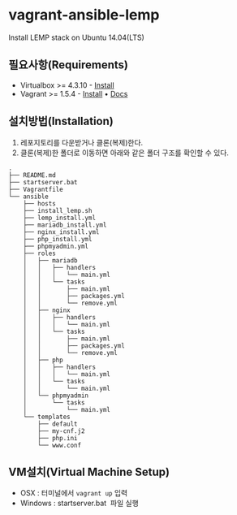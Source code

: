 # vagrant-ansible-lemp

Install LEMP stack on Ubuntu 14.04(LTS)


필요사항(Requirements)
------

* Virtualbox >= 4.3.10 - [Install](https://www.virtualbox.org/wiki/Downloads)
* Vagrant >= 1.5.4 - [Install](http://www.vagrantup.com/downloads.html) • [Docs](https://docs.vagrantup.com/v2/)

설치방법(Installation)
------

1. 레포지토리를 다운받거나 클론(복제)한다.
2. 클론(복제)한 폴더로 이동하면 아래와 같은 폴더 구조를 확인할 수 있다.

```
.
├── README.md
├── startserver.bat
├── Vagrantfile
└── ansible
    ├── hosts
    ├── install_lemp.sh
    ├── lemp_install.yml
    ├── mariadb_install.yml
    ├── nginx_install.yml
    ├── php_install.yml
    ├── phpmyadmin.yml
    ├── roles
    │   ├── mariadb
    │   │   ├── handlers
    │   │   │   └── main.yml
    │   │   └── tasks
    │   │       ├── main.yml
    │   │       ├── packages.yml
    │   │       └── remove.yml
    │   ├── nginx
    │   │   ├── handlers
    │   │   │   └── main.yml
    │   │   └── tasks
    │   │       ├── main.yml
    │   │       ├── packages.yml
    │   │       └── remove.yml
    │   ├── php
    │   │   ├── handlers
    │   │   │   └── main.yml
    │   │   └── tasks
    │   │       └── main.yml
    │   └── phpmyadmin
    │       └── tasks
    │           └── main.yml
    └── templates
        ├── default
        ├── my-cnf.j2
        ├── php.ini
        └── www.conf
``` 

VM설치(Virtual Machine Setup)
------

* OSX : 터미널에서 `vagrant up` 입력 
* Windows : startserver.bat  파일 실행
